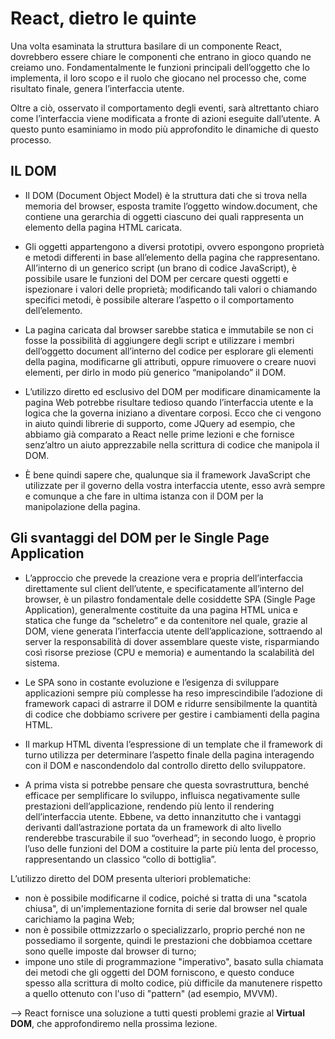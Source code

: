 # React, dietro le quinte

Una volta esaminata la struttura basilare di un componente React, dovrebbero essere chiare le componenti che entrano in gioco quando ne creiamo uno. Fondamentalmente le funzioni principali dell’oggetto che lo implementa, il loro scopo e il ruolo che giocano nel processo che, come risultato finale, genera l’interfaccia utente.

Oltre a ciò, osservato il comportamento degli eventi, sarà altrettanto chiaro come l’interfaccia viene modificata a fronte di azioni eseguite dall’utente. A questo punto esaminiamo in modo più approfondito le dinamiche di questo processo.

## IL DOM

+ Il DOM (Document Object Model) è la struttura dati che si trova nella memoria del browser, esposta tramite l’oggetto window.document, che contiene una gerarchia di oggetti ciascuno dei quali rappresenta un elemento della pagina HTML caricata.

+ Gli oggetti appartengono a diversi prototipi, ovvero espongono proprietà e metodi differenti in base all’elemento della pagina che rappresentano. All’interno di un generico script (un brano di codice JavaScript), è possibile usare le funzioni del DOM per cercare questi oggetti e ispezionare i valori delle proprietà; modificando tali valori o chiamando specifici metodi, è possibile alterare l’aspetto o il comportamento dell’elemento.

+ La pagina caricata dal browser sarebbe statica e immutabile se non ci fosse la possibilità di aggiungere degli script e utilizzare i membri dell’oggetto document all’interno del codice per esplorare gli elementi della pagina, modificarne gli attributi, oppure rimuovere o creare nuovi elementi, per dirlo in modo più generico “manipolando” il DOM.

+ L’utilizzo diretto ed esclusivo del DOM per modificare dinamicamente la pagina Web potrebbe risultare tedioso quando l’interfaccia utente e la logica che la governa iniziano a diventare corposi. Ecco che ci vengono in aiuto quindi librerie di supporto, come JQuery ad esempio, che abbiamo già comparato a React nelle prime lezioni e che fornisce senz’altro un aiuto apprezzabile nella scrittura di codice che manipola il DOM.

+ È bene quindi sapere che, qualunque sia il framework JavaScript che utilizzate per il governo della vostra interfaccia utente, esso avrà sempre e comunque a che fare in ultima istanza con il DOM per la manipolazione della pagina.

## Gli svantaggi del DOM per le Single Page Application

+ L’approccio che prevede la creazione vera e propria dell’interfaccia direttamente sul client dell’utente, e specificatamente all’interno del browser, è un pilastro fondamentale delle cosiddette SPA (Single Page Application), generalmente costituite da una pagina HTML unica e statica che funge da “scheletro” e da contenitore nel quale, grazie al DOM, viene generata l’interfaccia utente dell’applicazione, sottraendo al server la responsabilità di dover assemblare queste viste, risparmiando così risorse preziose (CPU e memoria) e aumentando la scalabilità del sistema.

+ Le SPA sono in costante evoluzione e l’esigenza di sviluppare applicazioni sempre più complesse ha reso imprescindibile l’adozione di framework capaci di astrarre il DOM e ridurre sensibilmente la quantità di codice che dobbiamo scrivere per gestire i cambiamenti della pagina HTML.

+ Il markup HTML diventa l’espressione di un template che il framework di turno utilizza per determinare l’aspetto finale della pagina interagendo con il DOM e nascondendolo dal controllo diretto dello sviluppatore.

+ A prima vista si potrebbe pensare che questa sovrastruttura, benché efficace per semplificare lo sviluppo, influisca negativamente sulle prestazioni dell’applicazione, rendendo più lento il rendering dell’interfaccia utente. Ebbene, va detto innanzitutto che i vantaggi derivanti dall’astrazione portata da un framework di alto livello renderebbe trascurabile il suo “overhead”; in secondo luogo, è proprio l’uso delle funzioni del DOM a costituire la parte più lenta del processo, rappresentando un classico “collo di bottiglia”.

L’utilizzo diretto del DOM presenta ulteriori problematiche:

+ non è possibile modificarne il codice, poiché si tratta di una "scatola chiusa", di un'implementazione fornita di serie dal browser nel quale carichiamo la pagina Web;
+ non è possibile ottmizzzarlo o specializzarlo, proprio perché non ne possediamo il sorgente, quindi le prestazioni che dobbiamoa ccettare sono quelle imposte dal browser di turno;
+ impone uno stile di programmazione "imperativo", basato sulla chiamata dei metodi che gli oggetti del DOM forniscono, e questo conduce spesso alla scrittura di molto codice, più difficile da manutenere rispetto a quello ottenuto con l'uso di "pattern" (ad esempio, MVVM).


--> React fornisce una soluzione a tutti questi problemi grazie al <b>Virtual DOM</b>, che approfondiremo nella prossima lezione.

